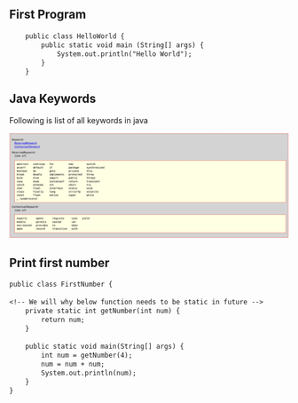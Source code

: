 ## First Program

```
    public class HelloWorld {
        public static void main (String[] args) {
            System.out.println("Hello World");
        }
    }
```

## Java Keywords

Following is list of all keywords in java

![java keywords](./java-keywords.png)

## Print first number

```
public class FirstNumber {

<!-- We will why below function needs to be static in future -->
    private static int getNumber(int num) {
        return num;
    }

    public static void main(String[] args) {
        int num = getNumber(4);
        num = num + num;
        System.out.println(num);
    }
}
```
